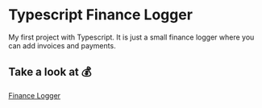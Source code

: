 # Typescript Finance Logger

My first project with Typescript. It is just a small finance logger where you can add invoices and payments.

## Take a look at 💰 
[Finance Logger](https://paologiraudi.github.io/typescript-logger/)
